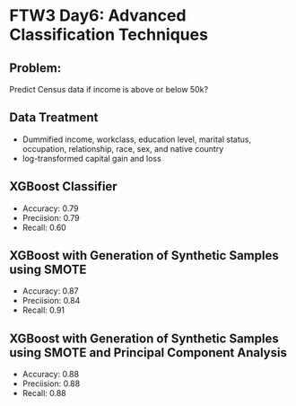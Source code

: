 # FTW3 Day6: Advanced Classification Techniques

## Problem: 
Predict Census data if income is above or below 50k?
 
## Data Treatment
- Dummified income, workclass, education level, marital status, occupation, relationship, race, sex, and native country
- log-transformed capital gain and loss

## XGBoost Classifier
- Accuracy: 0.79
- Preciision: 0.79
- Recall: 0.60

## XGBoost with Generation of Synthetic Samples using SMOTE
- Accuracy: 0.87
- Preciision: 0.84
- Recall: 0.91

## XGBoost with Generation of Synthetic Samples using SMOTE and Principal Component Analysis
- Accuracy: 0.88
- Preciision: 0.88
- Recall: 0.88

